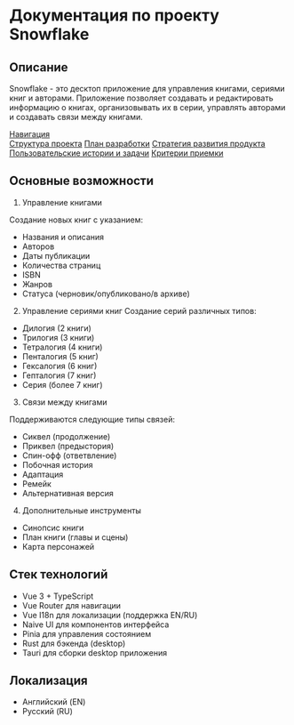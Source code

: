 # Документация по проекту Snowflake

## Описание

Snowflake - это десктоп приложение для управления книгами, сериями книг и авторами. Приложение позволяет создавать и редактировать информацию о книгах, организовывать их в серии, управлять авторами и создавать связи между книгами.

[Навигация](navigation.md)  
[Структура проекта](structure.md)
[План разработки](plan.md)
[Стратегия развития продукта](product-strategy.md)
[Пользовательские истории и задачи](user-stories-tasks.md)
[Критерии приемки](acceptance-criteria.md)

## Основные возможности

1. Управление книгами

Создание новых книг с указанием:

- Названия и описания
- Авторов
- Даты публикации
- Количества страниц
- ISBN
- Жанров
- Статуса (черновик/опубликовано/в архиве)

2. Управление сериями книг
   Создание серий различных типов:

- Дилогия (2 книги)
- Трилогия (3 книги)
- Тетралогия (4 книги)
- Пенталогия (5 книг)
- Гексалогия (6 книг)
- Гепталогия (7 книг)
- Серия (более 7 книг)

3. Связи между книгами

Поддерживаются следующие типы связей:

- Сиквел (продолжение)
- Приквел (предыстория)
- Спин-офф (ответвление)
- Побочная история
- Адаптация
- Ремейк
- Альтернативная версия

4. Дополнительные инструменты

- Синопсис книги
- План книги (главы и сцены)
- Карта персонажей

## Стек технологий

- Vue 3 + TypeScript
- Vue Router для навигации
- Vue I18n для локализации (поддержка EN/RU)
- Naive UI для компонентов интерфейса
- Pinia для управления состоянием
- Rust для бэкенда (desktop)
- Tauri для сборки desktop приложения

## Локализация

- Английский (EN)
- Русский (RU)

